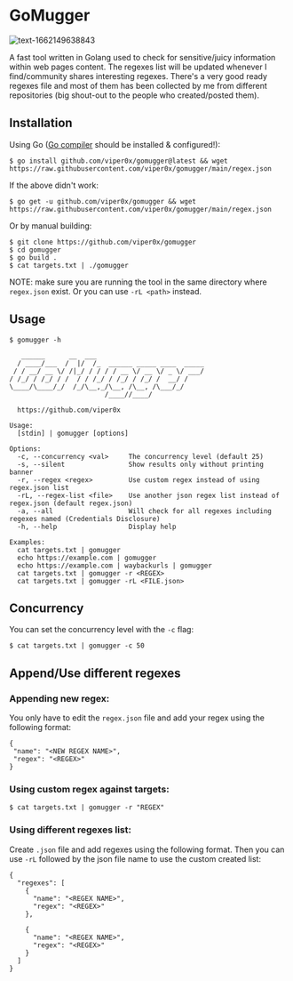 # GoMugger

![text-1662149638843](https://user-images.githubusercontent.com/43915187/188277728-fefe46d4-6848-4cce-aaee-115037648b7d.png)

A fast tool written in Golang used to check for sensitive/juicy information within web pages content.
The regexes list will be updated whenever I find/community shares interesting regexes.
There's a very good ready regexes file and most of them has been collected by me from different repositories (big shout-out to the people who created/posted them).

## Installation
Using Go ([Go compiler](https://golang.org/doc/install) should be installed & configured!):
```
$ go install github.com/viper0x/gomugger@latest && wget https://raw.githubusercontent.com/viper0x/gomugger/main/regex.json
```
If the above didn't work:
```
$ go get -u github.com/viper0x/gomugger && wget https://raw.githubusercontent.com/viper0x/gomugger/main/regex.json
```

Or by manual building:
```
$ git clone https://github.com/viper0x/gomugger
$ cd gomugger
$ go build .
$ cat targets.txt | ./gomugger
```
NOTE: make sure you are running the tool in the same directory where `regex.json` exist. Or you can use `-rL <path>` instead.
## Usage
```
$ gomugger -h

   ______      __  ___                           
  / ____/___  /  |/  /_  ______ _____ ____  _____
 / / __/ __ \/ /|_/ / / / / __ \/ __ \/ _ \/ ___/
/ /_/ / /_/ / /  / / /_/ / /_/ / /_/ /  __/ /    
\____/\____/_/  /_/\__,_/\__, /\__, /\___/_/     
                        /____//____/                                                                          

  https://github.com/viper0x

Usage:
  [stdin] | gomugger [options]

Options:
  -c, --concurrency <val>     The concurrency level (default 25)
  -s, --silent                Show results only without printing banner
  -r, --regex <regex>         Use custom regex instead of using regex.json list
  -rL, --regex-list <file>    Use another json regex list instead of regex.json (default regex.json)
  -a, --all                   Will check for all regexes including regexes named (Credentials Disclosure)
  -h, --help                  Display help

Examples:
  cat targets.txt | gomugger
  echo https://example.com | gomugger
  echo https://example.com | waybackurls | gomugger
  cat targets.txt | gomugger -r <REGEX>
  cat targets.txt | gomugger -rL <FILE.json>
```

## Concurrency
You can set the concurrency level with the `-c` flag:
```
$ cat targets.txt | gomugger -c 50
```

## Append/Use different regexes
### Appending new regex:
You only have to edit the `regex.json` file and add your regex using the following format:
```
{
 "name": "<NEW REGEX NAME>",
 "regex": "<REGEX>"
}
```

### Using custom regex against targets:
```
$ cat targets.txt | gomugger -r "REGEX"
```

### Using different regexes list:
Create `.json` file and add regexes using the following format. Then you can use `-rL` followed by the json file name to use the custom created list:
```
{
  "regexes": [
    {
      "name": "<REGEX NAME>",
      "regex": "<REGEX>"
    },
		
    {
      "name": "<REGEX NAME>",
      "regex": "<REGEX>"
    }
  ]
}
```

